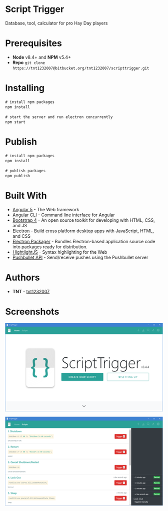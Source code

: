 # **Script Trigger**

Database, tool, calculator for pro Hay Day players

# Prerequisites

* **Node** v8.4+ and **NPM** v5.4+
* **Repo** `git clone https://tnt1232007@bitbucket.org/tnt1232007/scripttrigger.git`

# Installing

```
# install npm packages
npm install

# start the server and run electron concurrently
npm start
```

# Publish

```
# install npm packages
npm install

# publish packages
npm publish
```

# Built With

* [Angular 5](https://angular.io/) - The Web framework
* [Angular CLI](https://cli.angular.io/) - Command line interface for Angular
* [Bootstrap 4](http://getbootstrap.com/) - An open source toolkit for developing with HTML, CSS, and JS
* [Electron](https://electronjs.org/) - Build cross platform desktop apps with JavaScript, HTML, and CSS
* [Electron Packager](https://github.com/electron-userland/electron-packager) - Bundles Electron-based application source code into packages ready for distribution.
* [HightlightJS](https://highlightjs.org/) - Syntax highlighting for the Web
* [Pushbullet API](https://docs.pushbullet.com/) - Send/receive pushes using the Pushbullet server

# Authors

* **TNT** - [tnt1232007](tnt1232007@gmail.com)

# Screenshots

![screenshot1](.screenshots/screenshot1.png "Home page")

![screenshot2](.screenshots/screenshot2.png "Script page")